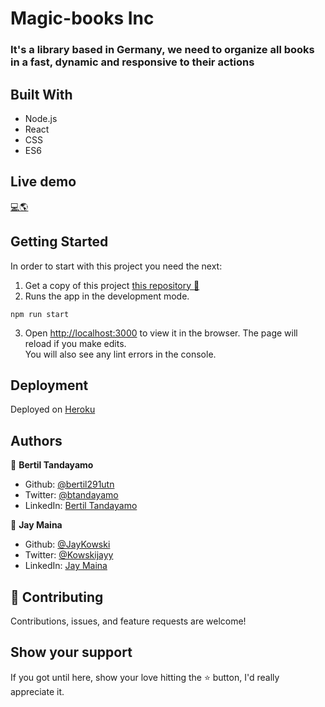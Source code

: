 # Magic-books Inc

### It's a library based in Germany, we need to organize all books in a fast, dynamic and responsive to their actions

<!-- [<div align="center"><img src="https://cdn.filestackcontent.com/5yWSAa6fS8SOwVZBOSad" alt="image" width="400" /></div>](https://calculator-apk.herokuapp.com/)

*Click on the image to go to live demo* -->

## Built With 

- Node.js
- React
- CSS
- ES6

## Live demo

[💻🌎](https://bookstore-apk.herokuapp.com/)
## Getting Started

In order to start with this project you need the next:

1. Get a copy of this project [this repository :blue_book:](https://github.com/JayKowski/bookstore-cms.git)
2. Runs the app in the development mode.<br />
  ```
  npm run start
  ```
3. Open [http://localhost:3000](http://localhost:3000) to view it in the browser.
  The page will reload if you make edits.<br />
  You will also see any lint errors in the console.


## Deployment

Deployed on [Heroku](https://www.heroku.com/)  


## Authors

👤 **Bertil Tandayamo**

- Github: [@bertil291utn](https://github.com/bertil291utn)
- Twitter: [@btandayamo](https://twitter.com/batandayamo)
- LinkedIn: [Bertil Tandayamo](http://bit.ly/bertil_linkedin)

👤 **Jay Maina**

- Github: [@JayKowski](https://github.com/JayKowski)
- Twitter: [@Kowskijayy](https://twitter.com/Kowskijayy)
- LinkedIn: [Jay Maina](https://www.linkedin.com/in/jay-maina)


## 🤝 Contributing

Contributions, issues, and feature requests are welcome!

## Show your support

If you got until here, show your love hitting the ⭐️ button, I'd really appreciate it.

